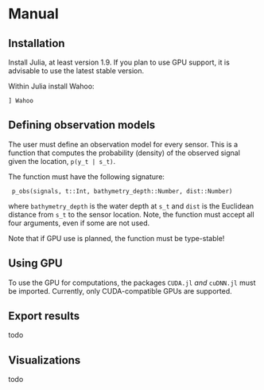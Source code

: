 # Manual

## Installation

Install Julia, at least version 1.9. If you plan to use GPU support,
it is advisable to use the latest stable version.

Within Julia install Wahoo:

`] Wahoo`


## Defining observation models


The user must define an observation model for every sensor. This is a
function that computes the probability (density) of
the observed signal given the location, `p(y_t | s_t)`.

The function must have the following signature:
```
 p_obs(signals, t::Int, bathymetry_depth::Number, dist::Number)
```
where `bathymetry_depth` is the water depth at `s_t` and `dist` is the Euclidean
distance from `s_t` to the sensor location. Note, the function must
accept all four arguments, even if some are not used.

Note that if GPU use is planned, the function must be type-stable!



## Using GPU

To use the GPU for computations, the packages `CUDA.jl` _and_ `cuDNN.jl`
must be imported. Currently, only CUDA-compatible GPUs are supported.


## Export results

todo


## Visualizations

todo

